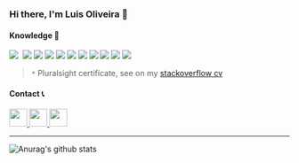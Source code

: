 ### Hi there, I'm Luis Oliveira 👋

#### Knowledge 🧠

<img src="https://badgen.net/badge/javascript/expert*/blue?icon=https://icongr.am/devicon/javascript-original.svg">&nbsp;
<img src="https://badgen.net/badge/typescript/proficient*/green?icon=https://icongr.am/devicon/typescript-original.svg">
<img src="https://badgen.net/badge/nodejs/proficient*/green?icon=https://icongr.am/devicon/nodejs-original.svg">
<img src="https://badgen.net/badge/express/proficient*/green?icon=https://icongr.am/devicon/express-original.svg">
<img src="https://badgen.net/badge/mongodb/proficient*/green?icon=https://icongr.am/devicon/mongodb-original.svg">
<img src="https://badgen.net/badge/HTML/expert*/blue?icon=https://icongr.am/devicon/html5-original.svg">
<img src="https://badgen.net/badge/linux/proficient*/blue?icon=https://icongr.am/devicon/linux-original.svg">
<img src="https://badgen.net/badge/git/proficient/blue?icon=git">
<img src="https://badgen.net/badge/ionic/expert/green?icon=https://icongr.am/devicon/ionic-original.svg">
<img src="https://badgen.net/badge/angular/proficient/blue?icon=https://icongr.am/devicon/angularjs-original.svg">
<img src="https://badgen.net/badge/docker/novice/yellow?icon=https://icongr.am/devicon/docker-original.svg">

> `*` Pluralsight certificate, see on my [stackoverflow cv](https://stackoverflow.com/story/oluis)
#### Contact 📞
<a href="https://stackoverflow.com/users/11709593/luis-oliveira">
  <img src="https://image.flaticon.com/icons/svg/2111/2111628.svg" width="32px">
</a>
<a href="http://www.linkedin.com/in/ooluis">
  <img src="https://image.flaticon.com/icons/svg/174/174857.svg" width="32px">
</a>
<a href="https://www.instagram.com/filiafobico/">
  <img src="https://image.flaticon.com/icons/svg/2111/2111463.svg" width="32px">
</a>
<hr>

![Anurag's github stats](https://github-readme-stats.vercel.app/api/?username=filiafobico&show_icons=true&title_color=fff&icon_color=79ff97&text_color=9f9f9f&bg_color=151515)
